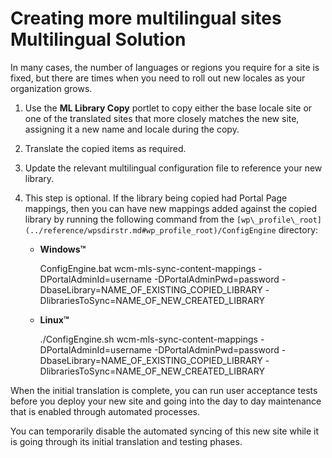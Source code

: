 # Creating more multilingual sites Multilingual Solution

In many cases, the number of languages or regions you require for a site is fixed, but there are times when you need to roll out new locales as your organization grows.

1.  Use the **ML Library Copy** portlet to copy either the base locale site or one of the translated sites that more closely matches the new site, assigning it a new name and locale during the copy.

2.  Translate the copied items as required.

3.  Update the relevant multilingual configuration file to reference your new library.

4.  This step is optional. If the library being copied had Portal Page mappings, then you can have new mappings added against the copied library by running the following command from the `[wp\_profile\_root](../reference/wpsdirstr.md#wp_profile_root)/ConfigEngine` directory:

    -   **Windows™**

        ConfigEngine.bat wcm-mls-sync-content-mappings -DPortalAdminId=username -DPortalAdminPwd=password -DbaseLibrary=NAME\_OF\_EXISTING\_COPIED\_LIBRARY -DlibrariesToSync=NAME\_OF\_NEW\_CREATED\_LIBRARY

    -   **Linux™**

        ./ConfigEngine.sh wcm-mls-sync-content-mappings -DPortalAdminId=username -DPortalAdminPwd=password -DbaseLibrary=NAME\_OF\_EXISTING\_COPIED\_LIBRARY -DlibrariesToSync=NAME\_OF\_NEW\_CREATED\_LIBRARY


When the initial translation is complete, you can run user acceptance tests before you deploy your new site and going into the day to day maintenance that is enabled through automated processes.

You can temporarily disable the automated syncing of this new site while it is going through its initial translation and testing phases.


